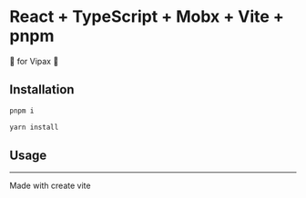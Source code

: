 # React + TypeScript + Mobx + Vite + pnpm

🚧 for Vipax 🚧

## Installation

```sh
pnpm i
```

```sh
yarn install
```

## Usage

---

Made with create vite
